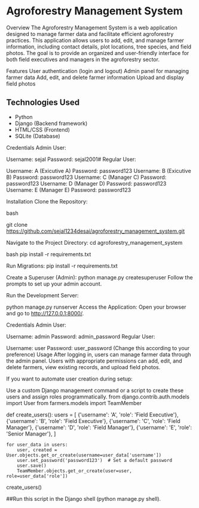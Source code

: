 # Agroforestry Management System
Overview
The Agroforestry Management System is a web application designed to manage farmer data and facilitate 
efficient agroforestry practices. This application allows users to add, edit, and manage farmer information,
 including contact details, plot locations, tree species, and field photos. The goal is to provide an organized 
 and user-friendly interface for both field executives and managers in the agroforestry sector.


Features
User authentication (login and logout)
Admin panel for managing farmer data
Add, edit, and delete farmer information
Upload and display field photos

 ## Technologies Used

- Python
- Django (Backend framework)
- HTML/CSS (Frontend)
- SQLite (Database)

Credentials
Admin User:

Username: sejal
Password: sejal2001# 
Regular User:

Username: A (Exicutive A)
Password: password123 
Username: B (Exicutive B)
Password: password123 
Username: C (Manager C)
Password: password123 
Username: D (Manager D)
Password: password123 
Username: E (Manager E)
Password: password123 

Installation
Clone the Repository:

bash

git clone https://github.com/sejal1234desai/agroforestry_management_system.git

Navigate to the Project Directory:
cd agroforestry_management_system

bash
pip install -r requirements.txt

Run Migrations:
pip install -r requirements.txt

Create a Superuser (Admin):
python manage.py createsuperuser
Follow the prompts to set up your admin account.

Run the Development Server:

python manage.py runserver
Access the Application: Open your browser and go to http://127.0.0.1:8000/.

Credentials
Admin User:

Username: admin
Password: admin_password 
Regular User:

Username: user
Password: user_password (Change this according to your preference)
Usage
After logging in, users can manage farmer data through the admin panel. Users with appropriate permissions can add, edit, and delete farmers, view existing records, and upload field photos.

If you want to automate user creation during setup:

Use a custom Django management command or a script to create these users and assign roles programmatically.
from django.contrib.auth.models import User
from farmers.models import TeamMember

def create_users():
    users = [
        {'username': 'A', 'role': 'Field Executive'},
        {'username': 'B', 'role': 'Field Executive'},
        {'username': 'C', 'role': 'Field Manager'},
        {'username': 'D', 'role': 'Field Manager'},
        {'username': 'E', 'role': 'Senior Manager'},
    ]

    for user_data in users:
        user, created = User.objects.get_or_create(username=user_data['username'])
        user.set_password('password123')  # Set a default password
        user.save()
        TeamMember.objects.get_or_create(user=user, role=user_data['role'])

create_users()


##Run this script in the Django shell (python manage.py shell).




